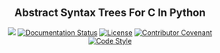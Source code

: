 <h2 align="center">Abstract Syntax Trees For C In Python</h2>

<p align="center">
  <a href="https://github.com/josrsorigonal/astc/actions?query=workflow%3A%22Continous+Integration%22"><img src="https://github.com/josrsorigonal/astc/workflows/Continous%20Integration/badge.svg"></a>
  <a href="https://astc.readthedocs.io/en/latest/"><img alt="Documentation Status" src="https://readthedocs.org/projects/astc/badge/?version=latest&style=flat"></a>
  <a href="https://github.com/josrsorigonal/astc/blob/main/COPYING"><img alt="License" src="https://img.shields.io/badge/license-GPL-lightgrey"></a>
  <a href="https://github.com/josrsorigonal/astc/tree/main/.github/CODE_OF_CONDUCT.md"><img alt="Contributor Covenant" src="https://img.shields.io/badge/Contributor%20Covenant-v2.0%20adopted-ff69b4.svg"></a>
  <a href="https://github.com/psf/black/"><img alt="Code Style" src="https://img.shields.io/badge/code%20style-black-000000.svg"></a>
</p>
